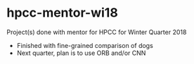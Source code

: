 # hpcc-mentor-wi18
Project(s) done with mentor for HPCC for Winter Quarter 2018 
 - Finished with fine-grained comparison of dogs
 - Next quarter, plan is to use ORB and/or CNN
